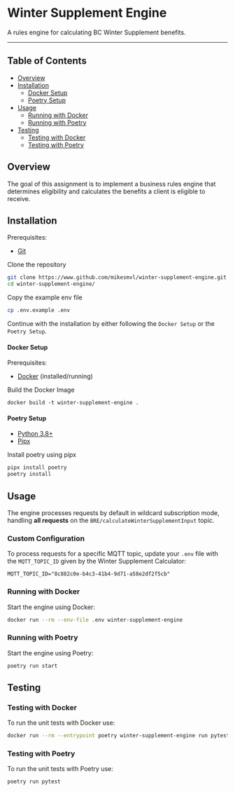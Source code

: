 # Winter Supplement Engine
A rules engine for calculating BC Winter Supplement benefits.

---

## Table of Contents

- [Overview](#overview)
- [Installation](#installation)
  - [Docker Setup](#docker-setup)
  - [Poetry Setup](#poetry-setup)
- [Usage](#usage)
  - [Running with Docker](#running-with-docker)
  - [Running with Poetry](#running-with-poetry)
- [Testing](#testing)
  - [Testing with Docker](#testing-with-docker)
  - [Testing with Poetry](#testing-with-poetry)

## Overview

The goal of this assignment is to implement a business rules engine that determines eligibility and calculates the benefits a client is eligible to receive.

## Installation

Prerequisites:
- [Git](https://git-scm.com/book/en/v2/Getting-Started-Installing-Git)

Clone the repository
```bash
git clone https://www.github.com/mikesmvl/winter-supplement-engine.git
cd winter-supplement-engine/
```

Copy the example env file
```bash
cp .env.example .env
```

Continue with the installation by either following the `Docker Setup` or the `Poetry Setup`.

#### Docker Setup
Prerequisites:
- [Docker](https://www.docker.com/get-started/) (installed/running)

Build the Docker Image
```
docker build -t winter-supplement-engine .
```

#### Poetry Setup
- [Python 3.8+](https://realpython.com/installing-python/)
- [Pipx](https://pipx.pypa.io/stable/installation/)

Install poetry using pipx
```bash
pipx install poetry
poetry install
```


## Usage

The engine processes requests by default in wildcard subscription mode, handling **all requests** on the `BRE/calculateWinterSupplementInput` topic.

### Custom Configuration
To process requests for a specific MQTT topic, update your `.env` file with the `MQTT_TOPIC_ID` given by the Winter Supplement Calculator:
```plaintext
MQTT_TOPIC_ID="8c882c0e-b4c3-41b4-9d71-a58e2df2f5cb"
```

### Running with Docker
Start the engine using Docker:
```bash
docker run --rm --env-file .env winter-supplement-engine
```

### Running with Poetry
Start the engine using Poetry:
```bash
poetry run start
```

## Testing

### Testing with Docker
To run the unit tests with Docker use:
```bash
docker run --rm --entrypoint poetry winter-supplement-engine run pytest
```

### Testing with Poetry
To run the unit tests with Poetry use:
```bash
poetry run pytest
```
